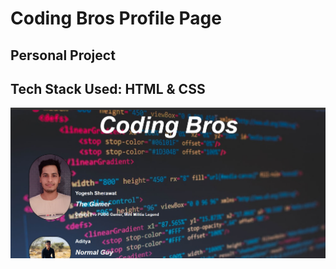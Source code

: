 # Coding Bros Profile Page

## Personal Project

## Tech Stack Used: HTML & CSS

![alt text](https://github.com/yogeshsherawat/codingbros/blob/main/images/cb-1.PNG)

